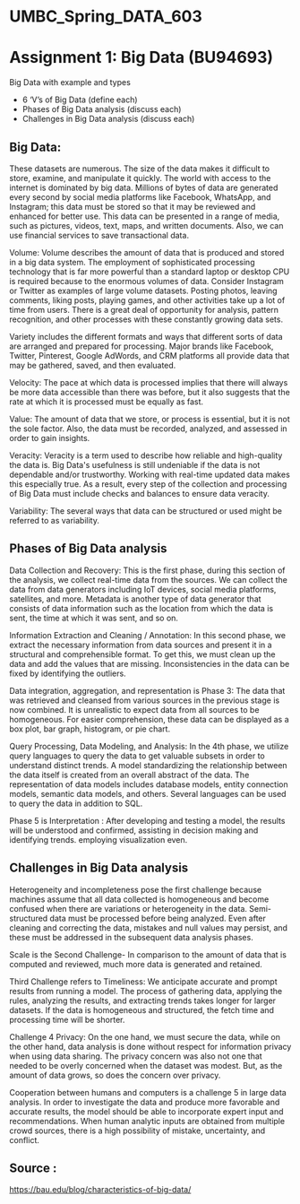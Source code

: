 # UMBC_Spring_DATA_603

# Assignment 1: Big Data (BU94693)


 Big Data with example and types
- 6 ‘V’s of Big Data (define each)
- Phases of Big Data analysis (discuss each)
- Challenges in Big Data analysis (discuss each)


## Big Data:

These datasets are numerous. The size of the data makes it difficult to store, examine, and manipulate it quickly. The world with access to the internet is dominated by big data. Millions of bytes of data are generated every second by social media platforms like Facebook, WhatsApp, and Instagram; this data must be stored so that it may be reviewed and enhanced for better use. This data can be presented in a range of media, such as pictures, videos, text, maps, and written documents. Also, we can use financial services to save transactional data.


Volume: Volume describes the amount of data that is produced and stored in a big data system.   The employment of sophisticated processing technology that is far more powerful than a standard laptop or desktop CPU is required because to the enormous volumes of data. Consider Instagram or Twitter as examples of large volume datasets. Posting photos, leaving comments, liking posts, playing games, and other activities take up a lot of time from users. There is a great deal of opportunity for analysis, pattern recognition, and other processes with these constantly growing data sets.

Variety includes the different formats and ways that different sorts of data are arranged and prepared for processing. Major brands like Facebook, Twitter, Pinterest, Google AdWords, and CRM platforms all provide data that may be gathered, saved, and then evaluated.


Velocity: The pace at which data is processed implies that there will always be more data accessible than there was before, but it also suggests that the rate at which it is processed must be equally as fast.


Value: The amount of data that we store, or process is essential, but it is not the sole factor. Also, the data must be recorded, analyzed, and assessed in order to gain insights.


Veracity: Veracity is a term used to describe how reliable and high-quality the data is. Big Data's usefulness is still undeniable if the data is not dependable and/or trustworthy. Working with real-time updated data makes this especially true. As a result, every step of the collection and processing of Big Data must include checks and balances to ensure data veracity.


Variability: The several ways that data can be structured or used might be referred to as variability.




## Phases of Big Data analysis

Data Collection and Recovery: This is the first phase, during this section of the analysis, we collect real-time data from the sources. We can collect the data from data generators including IoT devices, social media platforms, satellites, and more. Metadata is another type of data generator that consists of data information such as the location from which the data is sent, the time at which it was sent, and so on.


Information Extraction and Cleaning / Annotation: In this second phase, we extract the necessary information from data sources and present it in a structural and comprehensible format. To get this, we must clean up the data and add the values that are missing. Inconsistencies in the data can be fixed by identifying the outliers.


Data integration, aggregation, and representation is Phase 3: The data that was retrieved and cleansed from various sources in the previous stage is now combined. It is unrealistic to expect data from all sources to be homogeneous. For easier comprehension, these data can be displayed as a box plot, bar graph, histogram, or pie chart.


Query Processing, Data Modeling, and Analysis: In the 4th phase, we utilize query languages to query the data to get valuable subsets in order to understand distinct trends. A model standardizing the relationship between the data itself is created from an overall abstract of the data. The representation of data models includes database models, entity connection models, semantic data models, and others. Several languages can be used to query the data in addition to SQL.


Phase 5 is Interpretation : After developing and testing a model, the results will be understood and confirmed, assisting in decision making and identifying trends. employing visualization even.




## Challenges in Big Data analysis 

Heterogeneity and incompleteness pose the first challenge because machines assume that all data collected is homogeneous and become confused when there are variations or heterogeneity in the data. Semi-structured data must be processed before being analyzed. Even after cleaning and correcting the data, mistakes and null values may persist, and these must be addressed in the subsequent data analysis phases.


Scale is the Second Challenge- In comparison to the amount of data that is computed and reviewed, much more data is generated and retained.


Third Challenge refers to Timeliness: We anticipate accurate and prompt results from running a model. The process of gathering data, applying the rules, analyzing the results, and extracting trends takes longer for larger datasets. If the data is homogeneous and structured, the fetch time and processing time will be shorter.


Challenge 4 Privacy: On the one hand, we must secure the data, while on the other hand, data analysis is done without respect for information privacy when using data sharing. The privacy concern was also not one that needed to be overly concerned when the dataset was modest. But, as the amount of data grows, so does the concern over privacy.


Cooperation between humans and computers is a challenge 5 in large data analysis. In order to investigate the data and produce more favorable and accurate results, the model should be able to incorporate expert input and recommendations. When human analytic inputs are obtained from multiple crowd sources, there is a high possibility of mistake, uncertainty, and conflict.


## Source :
https://bau.edu/blog/characteristics-of-big-data/
